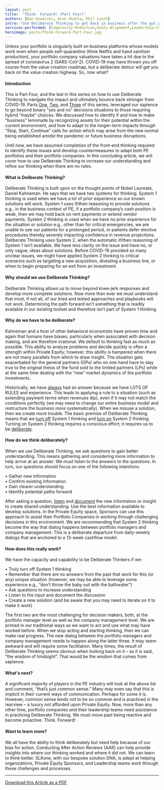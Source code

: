 ```yaml
---
layout: post
title:  "Think. Forward! (Part Four)"
authors: [Dan Kowalski, Arun Shukla, Phil Lynch]
intro: "Use Deliberate Thinking to get back in business after the gut punch of COVID-19 in the Private Equity world."
services-performed: [Complexity-Reduction,Goals-Alignment,Leadership-Coaching-and-Leadership-Facilitation,Organizational-Design-and-Alignment]
heroimage: posts/Think-Forward-Part-Four.jpg
---
```


Unless your portfolio is singularly built on business platforms whose models work even when people self-quarantine (think Netflix and hand sanitizer production), your portfolio company valuations have taken a hit due to the spread of coronavirus 2 (SARS-CoV-2). COVID-19 may have thrown you off course from the value creation roadmap, but a deliberate detour will get you back on the value creation highway. So, now what?

#### Introduction

This is Part Four, and the last in this series on how to use Deliberate Thinking to navigate the impact and ultimately bounce back stronger from COVID-19. Parts <a href="https://slkone.com/Think-Forward-Part-One/">One</a>, <a href="https://slkone.com/Think-Forward-Part-Two/">Two</a>, and <a href="https://slkone.com/Think-Forward-Part-Three/">Three</a> of this series, leveraged our sapience to go beyond binary “yes and no” decisions situations to those requiring hybrid “maybe” choices. We discussed how to identify if and how to make “business” lemonade by recognizing assets for their potential within the current environment, and how to adapt to the longer-term impacts through “Stop, Start, Continue” calls for action which may arise from the new normal being established amidst the pandemic or future business disruptions.

Until now, we have assumed completion of the front-end thinking required to identify these issues and develop countermeasures to adapt both PE portfolios and their portfolio companies. In this concluding article, we will cover how to use Deliberate Thinking to increase our understanding and refine our thinking when there are no rules.

#### What is Deliberate Thinking?

Deliberate Thinking is built upon on the thought points of Nobel Laureate, Daniel Kahneman. He says that we have two systems for thinking. System 1 thinking is used when we have a lot of prior experience so our known solutions will work. System 1 uses if/then reasoning to provide solutions e.g., in the business context of PE, if a portfolio company’s cash position is weak, then we may hold back on rent payments or extend vendor payments. System 2 thinking is used when we have no prior experience for the situation or solution e.g., other than for critical emergencies, we are unable to see our patients for a prolonged period, or patients defer elective procedures thereby severely impacting confidence in revenue projections. Deliberate Thinking uses System 2, when the automatic if/then reasoning of System 1 isn’t available. We have less clarity on the issue and have no, or only vague, ideas about solutions. Before COVID-19 provided so many unclear issues, we might have applied System 2 thinking to critical scenarios such as targeting a new acquisition, divesting a business line, or when to begin preparing for an exit from an investment.

#### Why should we use Deliberate Thinking?

Deliberate Thinking allows us to move beyond knee-jerk responses and develop more complete solutions. Now more than ever we must understand that most, if not all, of our tried and tested approaches and playbooks will not work. Determining the path forward isn’t something that is readily available in our existing toolset and therefore isn’t part of System 1 thinking. 

#### Why do we have to be deliberate?

Kahneman and a host of other behavioral economists have proven time and again that humans have biases, particularly when associated with decision making, and are therefore irrational. We default to thinking fast as much as possible. This ability to analyze problems and decide quickly is often a strength within Private Equity; however, this ability is hampered when there are not many parallels from which to draw insight. The situation gets exacerbated for the general partners (GPs) who on one hand have to stay true to the original thesis of the fund sold to the limited partners (LPs) while at the same time dealing with the “new” market dynamics of the portfolio investments. 

Historically, we have <u>always</u> had an answer because we have LOTS OF RULES and experience. This leads to applying a rule to a situation (such as extending payment terms when revenues dip), even if it may not match the conditions perfectly (we may need to change our entire business model and restructure the business more systematically). When we misuse a solution, then we create more trouble. The basic premise of Deliberate Thinking means that we <u>turn off</u> System 1 thinking and <u>turn on</u> System 2 thinking. Turning on System 2 thinking requires a conscious effort; it requires us to be <u>deliberate</u>.

#### How do we think deliberately?

When we use Deliberate Thinking, we ask questions to gain better understanding. This means gathering and considering more information to help arrive at an answer. We must listen to the answers to the questions. In turn, our questions should focus on one of the following intentions:

•	Gather new information<br>
•	Confirm existing information<br>
•	Gain clearer understanding<br>
•	Identify potential paths forward

After asking a question, <u>listen</u> and <u>document</u> the new information or insight to create shared understanding. Use the best information available to develop solutions. In the Private Equity space, Sponsors can use this approach to assist their Portfolio Companies in working through challenging decisions in this environment. We are recommending that System 2 thinking become the way that dialog happens between portfolio managers and company management. This is a deliberate departure from daily-weekly dialogs that are anchored to a 13-week cashflow model.  

#### How does this really work?

We have the capacity and capability to be Deliberate Thinkers if we:

•	Truly turn off System 1 thinking<br>
•	Remember that there are no answers from the past that work for this (or any) unique situation (however, we may be able to leverage some experience e.g., “don’t throw the baby out with the bathwater”)<br>
•	Ask questions to increase understanding<br>
•	Listen to the input and document the discussion<br>
•	Create a new solution (and be aware that you may need to iterate on it to make it work)

The first two are the most challenging for decision makers, both, at the portfolio manager level as well as the company management level. We are primed in our traditional ways as we want to act and use what may have worked before. When we stop acting and starting thinking, then we can make real progress. The new dialog between the portfolio managers and company management needs to happen along the latter three. It may seem awkward and will require some facilitation. Many times, the result of Deliberate Thinking seems obvious when looking back on it – as it is said, “the wisdom of hindsight”. That would be the wisdom that comes from sapience.

#### What's next?

A significant majority of players in the PE industry will look at the above list and comment, “that’s just common sense.” Many may even say that this is implicit in their current ways of communication. Perhaps for some it is. However, common sense tends not to be so common and is practiced in the rearview – a luxury not afforded upon Private Equity. Now, more than any other time, portfolio companies and their leadership teams need assistance in practicing Deliberate Thinking. We must move past being reactive and become proactive. Think. Forward! 

#### Want to learn more?

We all have the ability to think deliberately but need help because of our bias for action. Conducting After Action Reviews (AAR) can help provide insights into where our thinking worked and where it did not. We can learn to think better. SLKone, with our bespoke solution DNA, is adept at helping organizations, Private Equity Sponsors, and Leadership teams work through these challenges and processes.

___

<a href="https://slkone.com/files/SLKoneArticle_CovidCrisis_DeliberateThinking_Part4_PE focused_2020.pdf" class="btn-filled">Download this Article as a PDF</a>
